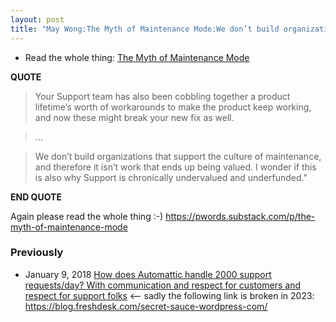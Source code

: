 ```yaml
---
layout: post
title: "May Wong:The Myth of Maintenance Mode:We don’t build organizations that support the culture of maintenance...I wonder if this is also why Support is chronically undervalued and underfunded."
---
```

* Read the whole thing: [The Myth of Maintenance Mode](https://pwords.substack.com/p/the-myth-of-maintenance-mode) 

**QUOTE**

>Your Support team has also been cobbling together a product lifetime’s worth of workarounds to make the product keep working, and now these might break your new fix as well.

>...

>We don’t build organizations that support the culture of maintenance, and therefore it isn’t work that ends up being valued. I wonder if this is also why Support is chronically undervalued and underfunded." 

**END QUOTE**

Again please read the whole thing :-) <https://pwords.substack.com/p/the-myth-of-maintenance-mode>

### Previously

* January 9, 2018 [How does Automattic handle 2000 support requests/day? With communication and respect for customers and respect for support folks](https://rytjekyll.ngrok.io/2018/01/09/p1-how-automattic-handles-2000-support-tickets-daily-communication-respect-for-team-and-customers/) <-- sadly the following link is broken in 2023: https://blog.freshdesk.com/secret-sauce-wordpress-com/ 